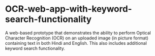 # OCR-web-app-with-keyword-search-functionality
A web-based prototype that demonstrates the ability to perform Optical Character Recognition (OCR) on an uploaded image (in picture format) containing text in both Hindi and English. This also includes additional keyword search functionality.
